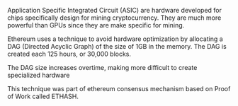Application Specific Integrated Circuit (ASIC) are hardware developed for chips specifically design for mining cryptocurrency. They are much more powerful than GPUs since they are make specific for mining.

Ethereum uses a technique to avoid hardware optimization by allocating a DAG (Directed Acyclic Graph) of the size of 1GB in the memory. The DAG is created each 125 hours, or 30,000 blocks.

The DAG size increases overtime, making more difficult to create specialized hardware

This technique was part of ethereum consensus mechanism based on Proof of Work called ETHASH.
